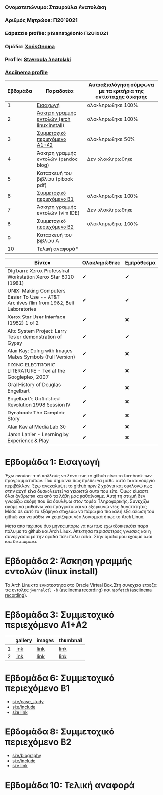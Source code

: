 ### Ονοματεπώνυμο: Σταυρούλα Ανατολάκη
### Αριθμός Μητρώου: Π2019021
### Edpuzzle profile: p19anat@ionio Π2019021
### Ομάδα: [XorisOnoma](https://github.com/XorisOnoma)
### Profile: [Stavroula Anatolaki](https://github.com/StavroulaAnatolaki) 
### [Asciinema profile](https://asciinema.org/~p19anat)


| Εβδομάδα | Παραδοτέα  | Αυτοαξιολόγηση σύμφωνα με τα κριτήρια της αντίστοιχης άσκησης |
| --- | --- | --- | 
| 1 |  [Εισαγωγή](https://github.com/StavroulaAnatolaki/hci/blob/2019021/projects/2019021/README.md#%CE%B5%CE%B2%CE%B4%CE%BF%CE%BC%CE%AC%CE%B4%CE%B1-1-%CE%B5%CE%B9%CF%83%CE%B1%CE%B3%CF%89%CE%B3%CE%AE) | ολοκληρωθηκε 100%  | 
| 2 | [Άσκηση γραμμής εντολών (arch linux install)](https://github.com/StavroulaAnatolaki/hci/blob/2019021/projects/2019021/README.md#%CE%B5%CE%B2%CE%B4%CE%BF%CE%BC%CE%AC%CE%B4%CE%B1-2-%CE%AC%CF%83%CE%BA%CE%B7%CF%83%CE%B7-%CE%B3%CF%81%CE%B1%CE%BC%CE%BC%CE%AE%CF%82-%CE%B5%CE%BD%CF%84%CE%BF%CE%BB%CF%8E%CE%BD-linux-install) | ολοκληρωθηκε 100% | 
| 3 | [Συμμετοχικό περιεχόμενο A1+A2](https://github.com/StavroulaAnatolaki/hci/blob/2019021/projects/2019021/README.md#%CE%B5%CE%B2%CE%B4%CE%BF%CE%BC%CE%AC%CE%B4%CE%B1-3-%CF%83%CF%85%CE%BC%CE%BC%CE%B5%CF%84%CE%BF%CF%87%CE%B9%CE%BA%CF%8C-%CF%80%CE%B5%CF%81%CE%B9%CE%B5%CF%87%CF%8C%CE%BC%CE%B5%CE%BD%CE%BF-a1a2) | ολοκληρωθηκε 50% | 
| 4 | Άσκηση γραμμής εντολών (pandoc blog) | Δεν ολοκληρωθηκε | 
| 5 | Κατασκευή του βιβλίου (pibook pdf) | | 
| 6 | [Συμμετοχικό περιεχόμενο B1](https://github.com/StavroulaAnatolaki/hci/blob/2019021/projects/2019021/README.md#%CE%B5%CE%B2%CE%B4%CE%BF%CE%BC%CE%AC%CE%B4%CE%B1-6-%CF%83%CF%85%CE%BC%CE%BC%CE%B5%CF%84%CE%BF%CF%87%CE%B9%CE%BA%CF%8C-%CF%80%CE%B5%CF%81%CE%B9%CE%B5%CF%87%CF%8C%CE%BC%CE%B5%CE%BD%CE%BF-b1) | ολοκληρωθηκε 100% | 
| 7 | Άσκηση γραμμής εντολών (vim IDE) | Δεν ολοκληρωθηκε | 
| 8 | [Συμμετοχικό περιεχόμενο B2](https://github.com/StavroulaAnatolaki/hci/blob/2019021/projects/2019021/README.md#%CE%B5%CE%B2%CE%B4%CE%BF%CE%BC%CE%AC%CE%B4%CE%B1-8-%CF%83%CF%85%CE%BC%CE%BC%CE%B5%CF%84%CE%BF%CF%87%CE%B9%CE%BA%CF%8C-%CF%80%CE%B5%CF%81%CE%B9%CE%B5%CF%87%CF%8C%CE%BC%CE%B5%CE%BD%CE%BF-b2) | ολοκληρωθηκε 100% | 
| 9 | Κατασκευή του βιβλίου A | | 
| 10 | Τελική αναφορά* | | 

| Βίντεο | Ολοκληρώθηκε | Εμπρόθεσμα |
| --- | --- | --- |
| Digibarn: Xerox Professinal Workstation Xerox Star 8010 (1981) |✔|✔|
| UNIX: Making Computers Easier To Use -- AT&T Archives film from 1982, Bell Laboratories |✔|✔|
| Xerox Star User Interface (1982) 1 of 2 |✔|❌|
| Alto System Project: Larry Tesler demonstration of Gypsy |✔|✔|
| Alan Kay: Doing with Images Makes Symbols (Full Version) |✔|❌|
| FIXING ELECTRONIC LITERATURE - Ted at the Googleplex, 2007 |✔|❌|
| Oral History of Douglas Engelbart |✔|❌|
| Engelbart's Unfinished Revolution  1998  Session IV |✔|❌|
| Dynabook: The Complete Story |✔|❌|
| Alan Kay at Media Lab 30 |✔|❌|
| Jaron Lanier - Learning by Experience & Play |✔|❌|

# Εβδομάδα 1: Εισαγωγή

Έχω ακούσει από πολλούς να λένε πως το github είναι το facebook των προγραμματιστών. Που σημαίνει πως πρέπει να μάθω αυτό το καινούργιο περιβάλλον. Έχω ανακαλύψει το github πριν 2 χρόνια και ομολογώ πως στην αρχή είχα δυσκολευτεί να χειριστώ αυτά που είχε. Όμως είμαστε όλοι άνθρωποι και από τα λάθη μας μαθαίνουμε. Αυτή τη στιγμή δεν γνωρίζω ακόμη που θα δουλέψω στον τομέα Πληροφορικής. Συνεχίζω ακόμη να μαθαίνω νέα πράγματα και να εξερευνώ νέες δυνατότητες. Μέσα σε αυτό το εξάμηνο στοχεύω να πάρω μια πιο καλή εξοικείωση του github και να μάθω να χειρίζομαι νέα λογισμικά όπως το Arch Linux.

Μετα απο περιπου δυο μηνες μπορω να πω πως εχω εξοικειωθει παρα πολυ με το github και Arch Linux. Απεκτησα περισσοτερες γνωσεις και η συνεργασια με την ομαδα παει πολυ καλα. Στην ομαδα μου εχουμε ολοι ισα δικαιωματα.

# Εβδομάδα 2: Άσκηση γραμμής εντολών (linux install)

Το Arch Linux το εγκατεστησα στο Oracle Virtual Box. Στη συνεχεια ετρεξα τις εντολες `journalctl -b` ([asciinema recording](https://asciinema.org/a/j7z01Phkhc2AN7MSFgxgOX8TG)) και `neofetch` ([asciinema recording](https://asciinema.org/a/3k6f5xbQeGjKxWKmL43lbC1kF)).


# Εβδομάδα 3: Συμμετοχικό περιεχόμενο A1+A2

|     | gallery | images | thumbnail |
| --- | --- | --- | --- | 
| 1 | [link](https://github.com/StavroulaAnatolaki/_gallery/blob/master/ttd.md) | [link](https://github.com/StavroulaAnatolaki/images/blob/master/ttd.jpg) | [link](https://github.com/StavroulaAnatolaki/images/blob/master/ttd-thumb.jpg) |
| 2 | [link](https://github.com/StavroulaAnatolaki/_gallery/blob/master/vrs.md) | [link](https://github.com/StavroulaAnatolaki/images/blob/master/vrs.jpg) | [link](https://github.com/StavroulaAnatolaki/images/blob/master/vrs-thumb.jpg) |

# Εβδομάδα 6: Συμμετοχικό περιεχόμενο B1

* [site/case_study](https://github.com/StavroulaAnatolaki/site/blob/master/_case-study/assistivetech.md)
* [site/include](https://github.com/StavroulaAnatolaki/site/blob/master/_includes/cs-assistivetech.md)
* [site link](https://gorgeous-cajeta-4d8cbe.netlify.app//case-study/assistivetech/)

# Εβδομάδα 8: Συμμετοχικό περιεχόμενο B2

* [site/biography](https://github.com/StavroulaAnatolaki/site/blob/master/_biography/stephen-hawking.md)
* [site/include](https://github.com/StavroulaAnatolaki/site/blob/master/_includes/bio-hawking.md)
* [site link](https://gorgeous-cajeta-4d8cbe.netlify.app//biography/stephen-hawking/)

# Εβδομάδα 10: Τελική αναφορά



